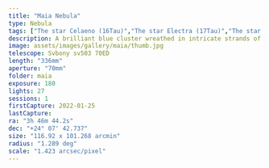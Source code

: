 ```yaml
---
title: "Maia Nebula"
type: Nebula
tags: ["The star Celaeno (16Tau)","The star Electra (17Tau)","The star 18Tau","The star Taygeta (19Tau)","The star Sterope I (21Tau)","The star Merope (23Tau)","The star ηTau","The star Atlas (27Tau)","The star Pleione (28Tau)","NGC1432","NGC1435","IC349","Barnard's Merope Nebula","Maia Nebula","Merope Nebula"]
description: A brilliant blue cluster wreathed in intricate strands of nebula.
image: assets/images/gallery/maia/thumb.jpg
telescope: Svbony sv503 70ED
length: "336mm"
aperture: "70mm"
folder: maia
exposure: 180
lights: 27
sessions: 1
firstCapture: 2022-01-25 
lastCapture:
ra: "3h 46m 44.2s"
dec: "+24° 07' 42.737"
size: "116.92 x 101.268 arcmin"
radius: "1.289 deg"
scale: "1.423 arcsec/pixel"
---
```

